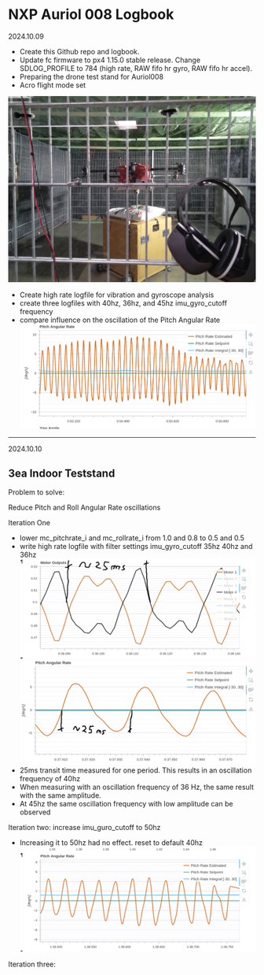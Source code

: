 # NXP Auriol 008 Logbook

2024.10.09

 * Create this Github repo and logbook.
 * Update fc firmware to px4 1.15.0 stable release.
Change SDLOG_PROFILE to 784 (high rate, RAW fifo hr gyro, RAW fifo hr accel).
 * Preparing the drone test stand for Auriol008
 * Acro flight mode set

 ![Aurioal attached to the test stand ](Content/Teststandfertig.jpg)
  * Create high rate logfile for vibration and gyroscope analysis
 * create three logfiles with 40hz, 36hz, and 45hz imu_gyro_cutoff frequency
 * compare influence on the oscillation of the Pitch Angular Rate
 ![Aurioal attached to the test stand ](Content/PitchAngularRate.png)
 ---
 2024.10.10

 ## 3ea Indoor Teststand

 Problem to solve:
    
Reduce Pitch and Roll Angular Rate oscillations

Iteration One
  * lower mc_pitchrate_i and mc_rollrate_i from 1.0 and 0.8 to 0.5 and 0.5
  * write high rate logfile with filter settings imu_gyro_cutoff 35hz 40hz and 36hz
![Motor Outputs with 40hz filter](Content/Actuator_Controls_pitchrateI0.5gyro_cutoff40hz_20241010_101508.png)
![Pitch Angular Rate with 40hz filter](Content/PitchAngularRate_pitchrateI0.5gyro_cutoff40hz_20241010_101508.png)
  * 25ms transit time measured for one period. This results in an oscillation frequency of 40hz
  * When measuring with an oscillation frequency of 36 Hz, the same result with the same amplitude.
  * At 45hz the same oscillation frequency with low amplitude can be observed
  
  Iteration two: increase imu_guro_cutoff to 50hz
  * Increasing it to 50hz had no effect. reset to default 40hz 
![Pitch Angular Rate with 50hz filter](Content/PitchAngularRate_pitchrateI0.5gyro_cutoff50hz_20241010_101508.png)

  Iteration three: 